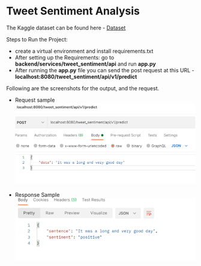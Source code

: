# Tweet Sentiment Analysis

The Kaggle dataset can be found here - [Dataset](https://www.kaggle.com/c/tweet-sentiment-extraction/data)
 
Steps to Run the Project:
- create a virtual environment and install requirements.txt
- After setting up the Requirements: go to **backend/services/tweet_sentiment/api** and run **app.py**
- After running the **app.py** file you can send the post request at this URL - **localhost:8080/tweet_sentiment/api/v1/predict**

Following are the screenshots for the output, and the request.

- Request sample 
![Sample request](https://github.com/R-aryan/Tweet_Sentiment_Analysis/blob/develop/msc/request_sample.png)
  <br>
  <br>
- Response Sample
![Sample response](https://github.com/R-aryan/Tweet_Sentiment_Analysis/blob/develop/msc/response_sample.png)